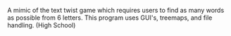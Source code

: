 A mimic of the text twist game which requires users to find as many words as possible from 6 letters. This program uses GUI's, treemaps, and file handling. (High School)
